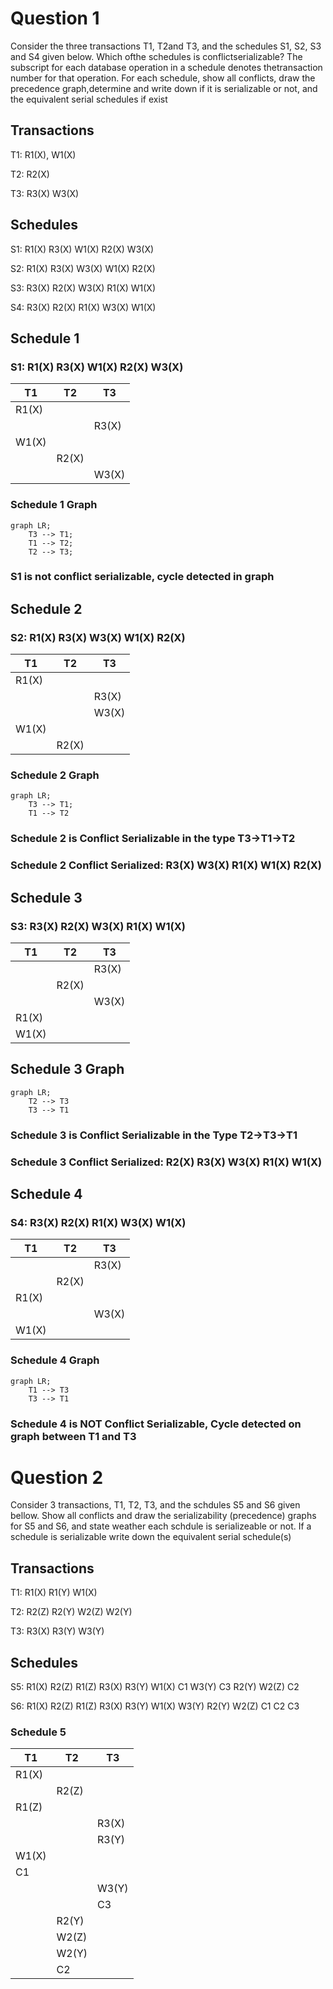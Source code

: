 # Question 1

Consider the three transactions T1, T2and T3, and the schedules S1, S2, S3 and S4  given  below.  Which  ofthe  schedules  is conflictserializable?  The  subscript  for  each database operation in a schedule denotes thetransaction number for that operation. For each schedule,  show  all  conflicts,  draw  the  precedence  graph,determine  and  write  down  if  it  is serializable or not, and the equivalent serial schedules if exist

## Transactions

T1: R1(X), W1(X)

T2: R2(X)

T3: R3(X) W3(X)

## Schedules

S1: R1(X) R3(X) W1(X) R2(X) W3(X)

S2: R1(X) R3(X) W3(X) W1(X) R2(X)

S3: R3(X) R2(X) W3(X) R1(X) W1(X)

S4: R3(X) R2(X) R1(X) W3(X) W1(X)

## Schedule 1

### S1: R1(X) R3(X) W1(X) R2(X) W3(X)

| T1 | T2 | T3 |
| - | - | - |
| R1(X) | | |
| | | R3(X) |
| W1(X) | | |
| | R2(X) | |
| | | W3(X) |

### Schedule 1 Graph

```mermaid
graph LR;
    T3 --> T1;
    T1 --> T2;
    T2 --> T3;
```

### S1 is not conflict serializable, cycle detected in graph

## Schedule 2

### S2: R1(X) R3(X) W3(X) W1(X) R2(X)

| T1 | T2 | T3 |
| - | - | - |
| R1(X) | | |
| | | R3(X) |
| | | W3(X) |
| W1(X) | |
| | R2(X) |

### Schedule 2 Graph

```mermaid
graph LR;
    T3 --> T1;
    T1 --> T2
```

### Schedule 2 is Conflict Serializable in the type T3->T1->T2

### Schedule 2 Conflict Serialized: R3(X) W3(X) R1(X) W1(X) R2(X)

## Schedule 3

### S3: R3(X) R2(X) W3(X) R1(X) W1(X)

| T1 | T2 | T3 |
| - | - | - |
| | | R3(X) |
| | R2(X) |
| | | W3(X) |
| R1(X) | | |
| W1(X) | | |

## Schedule 3 Graph

```mermaid
graph LR;
    T2 --> T3
    T3 --> T1
```

### Schedule 3 is Conflict Serializable in the Type T2->T3->T1

### Schedule 3 Conflict Serialized: R2(X) R3(X) W3(X) R1(X) W1(X)

## Schedule 4

### S4: R3(X) R2(X) R1(X) W3(X) W1(X)

| T1 | T2 | T3 |
| - | - | - |
| | | R3(X) |
| | R2(X) | |
| R1(X) | |
| | | W3(X) |
| W1(X) | | |

### Schedule 4 Graph

```mermaid
graph LR;
    T1 --> T3
    T3 --> T1
```

### Schedule 4 is NOT Conflict Serializable, Cycle detected on graph between T1 and T3

# Question 2

Consider 3 transactions, T1, T2, T3, and the schdules S5 and S6 given bellow. Show all conflicts and draw the serializability (precedence) graphs for S5 and S6, and state weather each schdule is serializeable or not. If a schedule is serializable write down the equivalent serial schedule(s)

## Transactions

T1: R1(X) R1(Y) W1(X)

T2: R2(Z) R2(Y) W2(Z) W2(Y)

T3: R3(X) R3(Y) W3(Y)

## Schedules

S5: R1(X) R2(Z) R1(Z) R3(X) R3(Y) W1(X) C1 W3(Y) C3 R2(Y) W2(Z) C2

S6: R1(X) R2(Z) R1(Z) R3(X) R3(Y) W1(X) W3(Y) R2(Y) W2(Z) C1 C2 C3

### Schedule 5

| T1 | T2 | T3 |
| - | - | - |
| R1(X) | | |
| | R2(Z) | |
| R1(Z) | | |
| | | R3(X) |
| | | R3(Y) |
| W1(X) | | |
| C1 | | |
| | | W3(Y) |
| | | C3 |
| | R2(Y) | |
| | W2(Z) | |
| | W2(Y) | |
| | C2 | |
